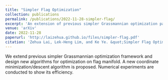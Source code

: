 ```yaml
---
title: "Simpler Flag Optimization"
collection: publications
permalink: /publications/2022-11-28-simpler-flag/
excerpt: 'An extension of previous simpler Grassmannian optimization paper.'
venue: 'arXiv'
date: 2022-11-28
paperurl: 'http://laizehua.github.io/files/simpler-flag.pdf'
citation: 'Zehua Lai, Lek-Heng Lim, and Ke Ye. &quot;Simpler Flag Optimization.&quot; preprint (2022).'
---
```

We extend previous simpler Grassmannian optimization framework and design new algorithms for optimization on flag manifold. A new coordinate minimization/descent algorithm is proposed. Numerical experiments are conducted to show its efficiency.
